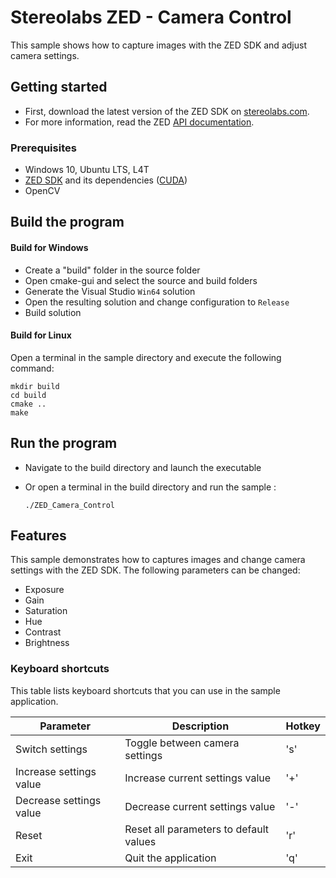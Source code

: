 # Stereolabs ZED - Camera Control

This sample shows how to capture images with the ZED SDK and adjust camera settings.

## Getting started

- First, download the latest version of the ZED SDK on [stereolabs.com](https://www.stereolabs.com).
- For more information, read the ZED [API documentation](https://www.stereolabs.com/developers/documentation/API/).

### Prerequisites

- Windows 10, Ubuntu LTS, L4T
- [ZED SDK](https://www.stereolabs.com/developers/) and its dependencies ([CUDA](https://developer.nvidia.com/cuda-downloads))
- OpenCV

## Build the program

#### Build for Windows

- Create a "build" folder in the source folder
- Open cmake-gui and select the source and build folders
- Generate the Visual Studio `Win64` solution
- Open the resulting solution and change configuration to `Release`
- Build solution

#### Build for Linux

Open a terminal in the sample directory and execute the following command:

    mkdir build
    cd build
    cmake ..
    make

## Run the program

- Navigate to the build directory and launch the executable
- Or open a terminal in the build directory and run the sample :

      ./ZED_Camera_Control

## Features

This sample demonstrates how to captures images and change camera settings with the ZED SDK.
The following parameters can be changed:

  - Exposure
  - Gain
  - Saturation
  - Hue
  - Contrast
  - Brightness


### Keyboard shortcuts

This table lists keyboard shortcuts that you can use in the sample application.

Parameter             | Description                   |   Hotkey
---------------------|------------------------------------|-------------------------------------------------
Switch settings | Toggle between camera settings | 's'
Increase settings value | Increase current settings value | '+'
Decrease settings value | Decrease current settings value | '-'
Reset | Reset all parameters to default values | 'r'
Exit         | Quit the application             | 'q'
